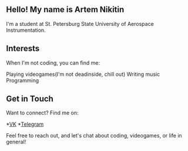 Hello! My name is Artem Nikitin
-------------

I'm a student at St. Petersburg State University of Aerospace Instrumentation.

Interests
-------------

When I'm not coding, you can find me:

Playing videogames(I'm not deadinside, chill out)
Writing music
Programming


Get in Touch
----------------

Want to connect? Find me on:

*[VK](https://vk.com/fellin_g00d)
*[Telegram](https://t.me/soloegotrippin)

Feel free to reach out, and let's chat about coding, videogames, or life in general!

